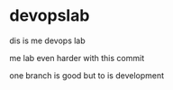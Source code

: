 # devopslab

dis is me devops lab

me lab even harder with this commit

one branch is good but to is development